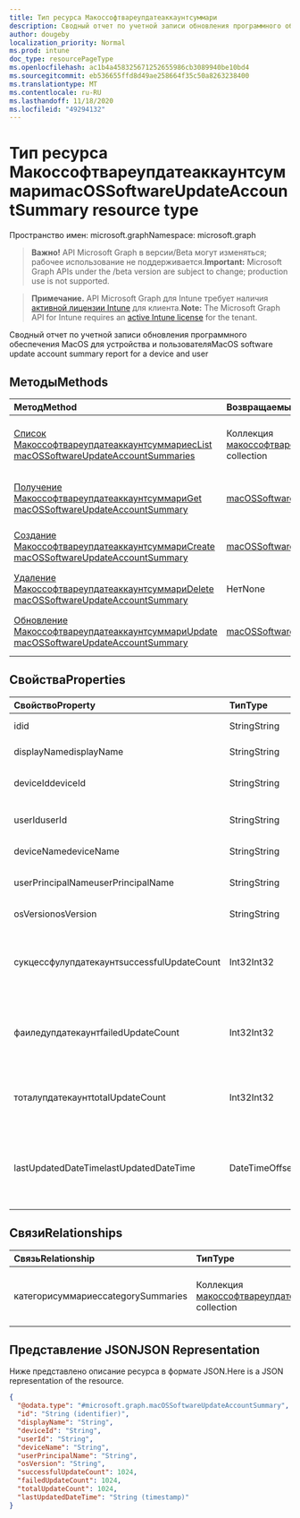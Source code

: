 ```yaml
---
title: Тип ресурса Макоссофтвареупдатеаккаунтсуммари
description: Сводный отчет по учетной записи обновления программного обеспечения MacOS для устройства и пользователя
author: dougeby
localization_priority: Normal
ms.prod: intune
doc_type: resourcePageType
ms.openlocfilehash: ac1b4a458325671252655986cb3089940be10bd4
ms.sourcegitcommit: eb536655ffd8d49ae258664f35c50a8263238400
ms.translationtype: MT
ms.contentlocale: ru-RU
ms.lasthandoff: 11/18/2020
ms.locfileid: "49294132"
---
```

# <a name="macossoftwareupdateaccountsummary-resource-type"></a><span data-ttu-id="7a54c-103">Тип ресурса Макоссофтвареупдатеаккаунтсуммари</span><span class="sxs-lookup"><span data-stu-id="7a54c-103">macOSSoftwareUpdateAccountSummary resource type</span></span>

<span data-ttu-id="7a54c-104">Пространство имен: microsoft.graph</span><span class="sxs-lookup"><span data-stu-id="7a54c-104">Namespace: microsoft.graph</span></span>

> <span data-ttu-id="7a54c-105">**Важно!** API Microsoft Graph в версии/Beta могут изменяться; рабочее использование не поддерживается.</span><span class="sxs-lookup"><span data-stu-id="7a54c-105">**Important:** Microsoft Graph APIs under the /beta version are subject to change; production use is not supported.</span></span>

> <span data-ttu-id="7a54c-106">**Примечание.** API Microsoft Graph для Intune требует наличия [активной лицензии Intune](https://go.microsoft.com/fwlink/?linkid=839381) для клиента.</span><span class="sxs-lookup"><span data-stu-id="7a54c-106">**Note:** The Microsoft Graph API for Intune requires an [active Intune license](https://go.microsoft.com/fwlink/?linkid=839381) for the tenant.</span></span>

<span data-ttu-id="7a54c-107">Сводный отчет по учетной записи обновления программного обеспечения MacOS для устройства и пользователя</span><span class="sxs-lookup"><span data-stu-id="7a54c-107">MacOS software update account summary report for a device and user</span></span>

## <a name="methods"></a><span data-ttu-id="7a54c-108">Методы</span><span class="sxs-lookup"><span data-stu-id="7a54c-108">Methods</span></span>
|<span data-ttu-id="7a54c-109">Метод</span><span class="sxs-lookup"><span data-stu-id="7a54c-109">Method</span></span>|<span data-ttu-id="7a54c-110">Возвращаемый тип</span><span class="sxs-lookup"><span data-stu-id="7a54c-110">Return Type</span></span>|<span data-ttu-id="7a54c-111">Описание</span><span class="sxs-lookup"><span data-stu-id="7a54c-111">Description</span></span>|
|:---|:---|:---|
|[<span data-ttu-id="7a54c-112">Список Макоссофтвареупдатеаккаунтсуммариес</span><span class="sxs-lookup"><span data-stu-id="7a54c-112">List macOSSoftwareUpdateAccountSummaries</span></span>](../api/intune-deviceconfig-macossoftwareupdateaccountsummary-list.md)|<span data-ttu-id="7a54c-113">Коллекция [макоссофтвареупдатеаккаунтсуммари](../resources/intune-deviceconfig-macossoftwareupdateaccountsummary.md)</span><span class="sxs-lookup"><span data-stu-id="7a54c-113">[macOSSoftwareUpdateAccountSummary](../resources/intune-deviceconfig-macossoftwareupdateaccountsummary.md) collection</span></span>|<span data-ttu-id="7a54c-114">Список свойств и связей объектов [макоссофтвареупдатеаккаунтсуммари](../resources/intune-deviceconfig-macossoftwareupdateaccountsummary.md) .</span><span class="sxs-lookup"><span data-stu-id="7a54c-114">List properties and relationships of the [macOSSoftwareUpdateAccountSummary](../resources/intune-deviceconfig-macossoftwareupdateaccountsummary.md) objects.</span></span>|
|[<span data-ttu-id="7a54c-115">Получение Макоссофтвареупдатеаккаунтсуммари</span><span class="sxs-lookup"><span data-stu-id="7a54c-115">Get macOSSoftwareUpdateAccountSummary</span></span>](../api/intune-deviceconfig-macossoftwareupdateaccountsummary-get.md)|[<span data-ttu-id="7a54c-116">macOSSoftwareUpdateAccountSummary</span><span class="sxs-lookup"><span data-stu-id="7a54c-116">macOSSoftwareUpdateAccountSummary</span></span>](../resources/intune-deviceconfig-macossoftwareupdateaccountsummary.md)|<span data-ttu-id="7a54c-117">Чтение свойств и связей объекта [макоссофтвареупдатеаккаунтсуммари](../resources/intune-deviceconfig-macossoftwareupdateaccountsummary.md) .</span><span class="sxs-lookup"><span data-stu-id="7a54c-117">Read properties and relationships of the [macOSSoftwareUpdateAccountSummary](../resources/intune-deviceconfig-macossoftwareupdateaccountsummary.md) object.</span></span>|
|[<span data-ttu-id="7a54c-118">Создание Макоссофтвареупдатеаккаунтсуммари</span><span class="sxs-lookup"><span data-stu-id="7a54c-118">Create macOSSoftwareUpdateAccountSummary</span></span>](../api/intune-deviceconfig-macossoftwareupdateaccountsummary-create.md)|[<span data-ttu-id="7a54c-119">macOSSoftwareUpdateAccountSummary</span><span class="sxs-lookup"><span data-stu-id="7a54c-119">macOSSoftwareUpdateAccountSummary</span></span>](../resources/intune-deviceconfig-macossoftwareupdateaccountsummary.md)|<span data-ttu-id="7a54c-120">Создание нового объекта [макоссофтвареупдатеаккаунтсуммари](../resources/intune-deviceconfig-macossoftwareupdateaccountsummary.md) .</span><span class="sxs-lookup"><span data-stu-id="7a54c-120">Create a new [macOSSoftwareUpdateAccountSummary](../resources/intune-deviceconfig-macossoftwareupdateaccountsummary.md) object.</span></span>|
|[<span data-ttu-id="7a54c-121">Удаление Макоссофтвареупдатеаккаунтсуммари</span><span class="sxs-lookup"><span data-stu-id="7a54c-121">Delete macOSSoftwareUpdateAccountSummary</span></span>](../api/intune-deviceconfig-macossoftwareupdateaccountsummary-delete.md)|<span data-ttu-id="7a54c-122">Нет</span><span class="sxs-lookup"><span data-stu-id="7a54c-122">None</span></span>|<span data-ttu-id="7a54c-123">Удаляет объект [макоссофтвареупдатеаккаунтсуммари](../resources/intune-deviceconfig-macossoftwareupdateaccountsummary.md).</span><span class="sxs-lookup"><span data-stu-id="7a54c-123">Deletes a [macOSSoftwareUpdateAccountSummary](../resources/intune-deviceconfig-macossoftwareupdateaccountsummary.md).</span></span>|
|[<span data-ttu-id="7a54c-124">Обновление Макоссофтвареупдатеаккаунтсуммари</span><span class="sxs-lookup"><span data-stu-id="7a54c-124">Update macOSSoftwareUpdateAccountSummary</span></span>](../api/intune-deviceconfig-macossoftwareupdateaccountsummary-update.md)|[<span data-ttu-id="7a54c-125">macOSSoftwareUpdateAccountSummary</span><span class="sxs-lookup"><span data-stu-id="7a54c-125">macOSSoftwareUpdateAccountSummary</span></span>](../resources/intune-deviceconfig-macossoftwareupdateaccountsummary.md)|<span data-ttu-id="7a54c-126">Обновление свойств объекта [макоссофтвареупдатеаккаунтсуммари](../resources/intune-deviceconfig-macossoftwareupdateaccountsummary.md) .</span><span class="sxs-lookup"><span data-stu-id="7a54c-126">Update the properties of a [macOSSoftwareUpdateAccountSummary](../resources/intune-deviceconfig-macossoftwareupdateaccountsummary.md) object.</span></span>|

## <a name="properties"></a><span data-ttu-id="7a54c-127">Свойства</span><span class="sxs-lookup"><span data-stu-id="7a54c-127">Properties</span></span>
|<span data-ttu-id="7a54c-128">Свойство</span><span class="sxs-lookup"><span data-stu-id="7a54c-128">Property</span></span>|<span data-ttu-id="7a54c-129">Тип</span><span class="sxs-lookup"><span data-stu-id="7a54c-129">Type</span></span>|<span data-ttu-id="7a54c-130">Описание</span><span class="sxs-lookup"><span data-stu-id="7a54c-130">Description</span></span>|
|:---|:---|:---|
|<span data-ttu-id="7a54c-131">id</span><span class="sxs-lookup"><span data-stu-id="7a54c-131">id</span></span>|<span data-ttu-id="7a54c-132">String</span><span class="sxs-lookup"><span data-stu-id="7a54c-132">String</span></span>|<span data-ttu-id="7a54c-133">Ключ объекта.</span><span class="sxs-lookup"><span data-stu-id="7a54c-133">Key of the entity.</span></span>|
|<span data-ttu-id="7a54c-134">displayName</span><span class="sxs-lookup"><span data-stu-id="7a54c-134">displayName</span></span>|<span data-ttu-id="7a54c-135">String</span><span class="sxs-lookup"><span data-stu-id="7a54c-135">String</span></span>|<span data-ttu-id="7a54c-136">Имя отчета</span><span class="sxs-lookup"><span data-stu-id="7a54c-136">The name of the report</span></span>|
|<span data-ttu-id="7a54c-137">deviceId</span><span class="sxs-lookup"><span data-stu-id="7a54c-137">deviceId</span></span>|<span data-ttu-id="7a54c-138">String</span><span class="sxs-lookup"><span data-stu-id="7a54c-138">String</span></span>|<span data-ttu-id="7a54c-139">ИДЕНТИФИКАТОР устройства.</span><span class="sxs-lookup"><span data-stu-id="7a54c-139">The device ID.</span></span>|
|<span data-ttu-id="7a54c-140">userId</span><span class="sxs-lookup"><span data-stu-id="7a54c-140">userId</span></span>|<span data-ttu-id="7a54c-141">String</span><span class="sxs-lookup"><span data-stu-id="7a54c-141">String</span></span>|<span data-ttu-id="7a54c-142">Идентификатор пользователя.</span><span class="sxs-lookup"><span data-stu-id="7a54c-142">The user ID.</span></span>|
|<span data-ttu-id="7a54c-143">deviceName</span><span class="sxs-lookup"><span data-stu-id="7a54c-143">deviceName</span></span>|<span data-ttu-id="7a54c-144">String</span><span class="sxs-lookup"><span data-stu-id="7a54c-144">String</span></span>|<span data-ttu-id="7a54c-145">Имя устройства.</span><span class="sxs-lookup"><span data-stu-id="7a54c-145">The device name.</span></span>|
|<span data-ttu-id="7a54c-146">userPrincipalName</span><span class="sxs-lookup"><span data-stu-id="7a54c-146">userPrincipalName</span></span>|<span data-ttu-id="7a54c-147">String</span><span class="sxs-lookup"><span data-stu-id="7a54c-147">String</span></span>|<span data-ttu-id="7a54c-148">Имя участника пользователя</span><span class="sxs-lookup"><span data-stu-id="7a54c-148">The user principal name</span></span>|
|<span data-ttu-id="7a54c-149">osVersion</span><span class="sxs-lookup"><span data-stu-id="7a54c-149">osVersion</span></span>|<span data-ttu-id="7a54c-150">String</span><span class="sxs-lookup"><span data-stu-id="7a54c-150">String</span></span>|<span data-ttu-id="7a54c-151">Версия ОС.</span><span class="sxs-lookup"><span data-stu-id="7a54c-151">The OS version.</span></span>|
|<span data-ttu-id="7a54c-152">сукцессфулупдатекаунт</span><span class="sxs-lookup"><span data-stu-id="7a54c-152">successfulUpdateCount</span></span>|<span data-ttu-id="7a54c-153">Int32</span><span class="sxs-lookup"><span data-stu-id="7a54c-153">Int32</span></span>|<span data-ttu-id="7a54c-154">Количество успешных обновлений на устройстве.</span><span class="sxs-lookup"><span data-stu-id="7a54c-154">Number of successful updates on the device.</span></span>|
|<span data-ttu-id="7a54c-155">фаиледупдатекаунт</span><span class="sxs-lookup"><span data-stu-id="7a54c-155">failedUpdateCount</span></span>|<span data-ttu-id="7a54c-156">Int32</span><span class="sxs-lookup"><span data-stu-id="7a54c-156">Int32</span></span>|<span data-ttu-id="7a54c-157">Количество неудачных обновлений на устройстве.</span><span class="sxs-lookup"><span data-stu-id="7a54c-157">Number of failed updates on the device.</span></span>|
|<span data-ttu-id="7a54c-158">тоталупдатекаунт</span><span class="sxs-lookup"><span data-stu-id="7a54c-158">totalUpdateCount</span></span>|<span data-ttu-id="7a54c-159">Int32</span><span class="sxs-lookup"><span data-stu-id="7a54c-159">Int32</span></span>|<span data-ttu-id="7a54c-160">Общее количество обновлений на устройстве.</span><span class="sxs-lookup"><span data-stu-id="7a54c-160">Number of total updates on the device.</span></span>|
|<span data-ttu-id="7a54c-161">lastUpdatedDateTime</span><span class="sxs-lookup"><span data-stu-id="7a54c-161">lastUpdatedDateTime</span></span>|<span data-ttu-id="7a54c-162">DateTimeOffset</span><span class="sxs-lookup"><span data-stu-id="7a54c-162">DateTimeOffset</span></span>|<span data-ttu-id="7a54c-163">Дата и время последнего обновления отчета для этого устройства.</span><span class="sxs-lookup"><span data-stu-id="7a54c-163">Last date time the report for this device was updated.</span></span>|

## <a name="relationships"></a><span data-ttu-id="7a54c-164">Связи</span><span class="sxs-lookup"><span data-stu-id="7a54c-164">Relationships</span></span>
|<span data-ttu-id="7a54c-165">Связь</span><span class="sxs-lookup"><span data-stu-id="7a54c-165">Relationship</span></span>|<span data-ttu-id="7a54c-166">Тип</span><span class="sxs-lookup"><span data-stu-id="7a54c-166">Type</span></span>|<span data-ttu-id="7a54c-167">Описание</span><span class="sxs-lookup"><span data-stu-id="7a54c-167">Description</span></span>|
|:---|:---|:---|
|<span data-ttu-id="7a54c-168">категорисуммариес</span><span class="sxs-lookup"><span data-stu-id="7a54c-168">categorySummaries</span></span>|<span data-ttu-id="7a54c-169">Коллекция [макоссофтвареупдатекатегорисуммари](../resources/intune-deviceconfig-macossoftwareupdatecategorysummary.md)</span><span class="sxs-lookup"><span data-stu-id="7a54c-169">[macOSSoftwareUpdateCategorySummary](../resources/intune-deviceconfig-macossoftwareupdatecategorysummary.md) collection</span></span>|<span data-ttu-id="7a54c-170">Сводка обновлений по категории.</span><span class="sxs-lookup"><span data-stu-id="7a54c-170">Summary of the updates by category.</span></span>|

## <a name="json-representation"></a><span data-ttu-id="7a54c-171">Представление JSON</span><span class="sxs-lookup"><span data-stu-id="7a54c-171">JSON Representation</span></span>
<span data-ttu-id="7a54c-172">Ниже представлено описание ресурса в формате JSON.</span><span class="sxs-lookup"><span data-stu-id="7a54c-172">Here is a JSON representation of the resource.</span></span>
<!-- {
  "blockType": "resource",
  "keyProperty": "id",
  "@odata.type": "microsoft.graph.macOSSoftwareUpdateAccountSummary"
}
-->
``` json
{
  "@odata.type": "#microsoft.graph.macOSSoftwareUpdateAccountSummary",
  "id": "String (identifier)",
  "displayName": "String",
  "deviceId": "String",
  "userId": "String",
  "deviceName": "String",
  "userPrincipalName": "String",
  "osVersion": "String",
  "successfulUpdateCount": 1024,
  "failedUpdateCount": 1024,
  "totalUpdateCount": 1024,
  "lastUpdatedDateTime": "String (timestamp)"
}
```




